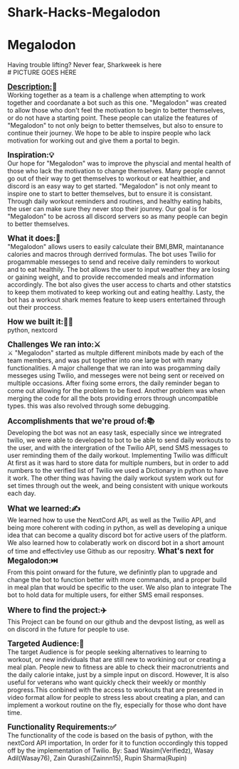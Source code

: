 # Shark-Hacks-Megalodon
<h1>Megalodon</h1>
Having trouble lifting? Never fear, Sharkweek is here
<br/>
# PICTURE GOES HERE  
  
<strong><big><u>Description:</u>📝</big></strong><br/>
Working together as a team is a challenge when attempting to work together and coordanate a bot such as this one. "Megalodon" was created to allow those who don't feel the motivation to begin to better themselves, or do not have a starting point. These people can utalize the features of "Megalodon" to not only beign to better themselves, but also to ensure to continue their journey. We hope to be able to inspire people who lack motivation for working out and give them a portal to begin.  

<strong><big>Inspiration:💡</big></strong><br/>
Our hope for "Megalodon" was to improve the physcial and mental health of those who lack the motivation to change themselves. Many people cannot go out of their way to get themselves to workout or eat healthier, and discord is an easy way to get started. "Megalodon" is not only meant to inspire one to start to better themselves, but to ensure it is consistant. Through daily workout reminders and routines, and healthy eating habits, the user can make sure they never stop their jounrey. Our goal is for "Megalodon" to be across all discord servers so as many people can begin to better themselves.


<strong><big>What it does:🤔</big></strong><br/>
"Megalodon" allows users to easily calculate their BMI,BMR, maintanance calories and macros through derrived formulas. The bot uses Twilio for progammable messeges to send and receive daily reminders to workout and to eat healthily. The bot allows the user to input weather they are losing or gaining weight, and to provide reccomended meals and information accordingly. The bot also gives the user access to charts and other statstics to keep them motivated to keep working out and eating healthy. Lasty, the bot has a workout shark memes feature to keep users entertained through out their proccess.


<strong><big>How we built it:🤷‍♂️</big></strong><br/>
python, nextcord


<strong><big> Challenges We ran into:⚔️</big></strong><br/>⚔
"Megalodon" started as multple different minibots made by each of the team members, and was put together into one large bot with many functionalities. A major challenge that we ran into was progamming daily messeges using Twilio, and messeges were not being sent or received on multiple occasions. After fixing some errors, the daily reminder began to come out allowing for the problem to be fixed. Another problem was when merging the code for all the bots providing errors through uncompatible types. this was also revolved through some debugging.

<strong><big>Accomplishments that we're proud of:📚</big></strong><br/>
Developing the bot was not an easy task, especially since we intregrated twilio, we were able to developed to bot to be able to send daily workouts to the user, and with the intergration of the Twilio API, send SMS messages to user reminding them of the daily workout. Implementing Twilio was difficult At first as it was hard to store data for multiple numbers, but in order to add numbers to the verified list of Twilio we used a Dictionary in python to have it work. The other thing was having the daily workout system work out for set times through out the week, and being consistent with unique workouts each day.


<strong><big>What we learned:✍️</big></strong><br/>
We learned how to use the NextCord API, as well as the Twilio API, and being more coherent with coding in python, as well as developing a unique idea that can become a quality discord bot for active users of the platform. We also learned how to colaberatly work on discord bot in a short amount of time and effectivley use Github as our repositry. 
<strong><big>What's next for Megalodon:⏭️</big></strong><br/>
From this point onward for the future, we definintly plan to upgrade and change the bot to function better with more commands, and a proper build in meal plan that would be specific to the user. We also plan to integrate The bot to hold data for multiple users, for either SMS email responses. 

<strong><big>Where to find the project:✈️</big></strong><br/>
This Project can be found on our github and the devpost listing, as well as on discord in the future for people to use.

<strong><big>Targeted Audience:👥</big></strong><br/>
The target Audience is for people seeking alternatives to learning to workout, or new individuals that are still new to workining out or creating a meal plan. People new to fitness are able to check their macronutrients and the daily calorie intake, just by a simple input on discord. However, It is also useful for veterans who want quickly check their weekly or monthly progress.This conbined with the access to workouts that are presented in video format allow for people to stress less about creating a plan, and can implement a workout routine on the fly, especially for those who dont have time. 

<strong><big>Functionality Requirements:✅</big></strong><br/>
The functionality of the code is based on the basis of python, with the nextCord API importation, In order for it to function occordingly this topped off by the implementation of Twilio. 
By: 
Saad Wasim(Verifiedz), Wasay Adil(Wasay76), Zain Qurashi(Zainnn15), Rupin Sharma(Rupin)
